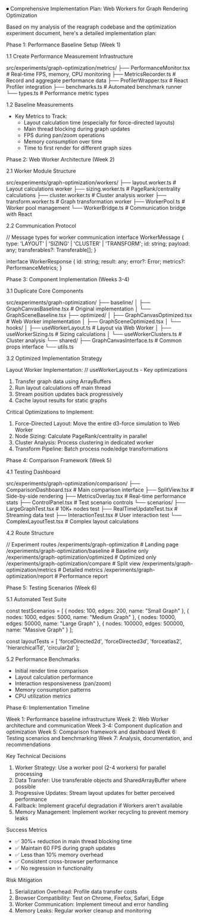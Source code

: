 ⏺ Comprehensive Implementation Plan: Web Workers for Graph Rendering Optimization

  Based on my analysis of the reagraph codebase and the optimization experiment document, here's a detailed implementation plan:

  Phase 1: Performance Baseline Setup (Week 1)

  1.1 Create Performance Measurement Infrastructure

  src/experiments/graph-optimization/metrics/
  ├── PerformanceMonitor.tsx      # Real-time FPS, memory, CPU monitoring
  ├── MetricsRecorder.ts          # Record and aggregate performance data
  ├── ProfilerWrapper.tsx         # React Profiler integration
  ├── benchmarks.ts               # Automated benchmark runner
  └── types.ts                    # Performance metric types

  1.2 Baseline Measurements

  - Key Metrics to Track:
    - Layout calculation time (especially for force-directed layouts)
    - Main thread blocking during graph updates
    - FPS during pan/zoom operations
    - Memory consumption over time
    - Time to first render for different graph sizes

  Phase 2: Web Worker Architecture (Week 2)

  2.1 Worker Module Structure

  src/experiments/graph-optimization/workers/
  ├── layout.worker.ts           # Layout calculations worker
  ├── sizing.worker.ts           # PageRank/centrality calculations
  ├── cluster.worker.ts          # Cluster analysis worker
  ├── transform.worker.ts        # Graph transformation worker
  ├── WorkerPool.ts             # Worker pool management
  └── WorkerBridge.ts           # Communication bridge with React

  2.2 Communication Protocol

  // Message types for worker communication
  interface WorkerMessage {
    type: 'LAYOUT' | 'SIZING' | 'CLUSTER' | 'TRANSFORM';
    id: string;
    payload: any;
    transferables?: Transferable[];
  }

  interface WorkerResponse {
    id: string;
    result: any;
    error?: Error;
    metrics?: PerformanceMetrics;
  }

  Phase 3: Component Implementation (Weeks 3-4)

  3.1 Duplicate Core Components

  src/experiments/graph-optimization/
  ├── baseline/
  │   ├── GraphCanvasBaseline.tsx    # Original implementation
  │   └── GraphSceneBaseline.tsx
  ├── optimized/
  │   ├── GraphCanvasOptimized.tsx   # Web Worker implementation
  │   ├── GraphSceneOptimized.tsx
  │   └── hooks/
  │       ├── useWorkerLayout.ts      # Layout via Web Worker
  │       ├── useWorkerSizing.ts      # Sizing calculations
  │       └── useWorkerClusters.ts    # Cluster analysis
  └── shared/
      ├── GraphCanvasInterface.ts     # Common props interface
      └── utils.ts

  3.2 Optimized Implementation Strategy

  Layout Worker Implementation:
  // useWorkerLayout.ts - Key optimizations
  1. Transfer graph data using ArrayBuffers
  2. Run layout calculations off main thread
  3. Stream position updates back progressively
  4. Cache layout results for static graphs

  Critical Optimizations to Implement:
  1. Force-Directed Layout: Move the entire d3-force simulation to Web Worker
  2. Node Sizing: Calculate PageRank/centrality in parallel
  3. Cluster Analysis: Process clustering in dedicated worker
  4. Transform Pipeline: Batch process node/edge transformations

  Phase 4: Comparison Framework (Week 5)

  4.1 Testing Dashboard

  src/experiments/graph-optimization/comparison/
  ├── ComparisonDashboard.tsx       # Main comparison interface
  ├── SplitView.tsx                 # Side-by-side rendering
  ├── MetricsOverlay.tsx            # Real-time performance stats
  ├── ControlPanel.tsx              # Test scenario controls
  └── scenarios/
      ├── LargeGraphTest.tsx        # 10K+ nodes test
      ├── RealTimeUpdateTest.tsx    # Streaming data test
      ├── InteractionTest.tsx       # User interaction test
      └── ComplexLayoutTest.tsx     # Complex layout calculations

  4.2 Route Structure

  // Experiment routes
  /experiments/graph-optimization              # Landing page
  /experiments/graph-optimization/baseline     # Baseline only
  /experiments/graph-optimization/optimized    # Optimized only
  /experiments/graph-optimization/compare      # Split view
  /experiments/graph-optimization/metrics      # Detailed metrics
  /experiments/graph-optimization/report       # Performance report

  Phase 5: Testing Scenarios (Week 6)

  5.1 Automated Test Suite

  const testScenarios = [
    { nodes: 100, edges: 200, name: "Small Graph" },
    { nodes: 1000, edges: 5000, name: "Medium Graph" },
    { nodes: 10000, edges: 50000, name: "Large Graph" },
    { nodes: 100000, edges: 500000, name: "Massive Graph" }
  ];

  const layoutTests = [
    'forceDirected2d',
    'forceDirected3d',
    'forceatlas2',
    'hierarchicalTd',
    'circular2d'
  ];

  5.2 Performance Benchmarks

  - Initial render time comparison
  - Layout calculation performance
  - Interaction responsiveness (pan/zoom)
  - Memory consumption patterns
  - CPU utilization metrics

  Phase 6: Implementation Timeline

  Week 1: Performance baseline infrastructure
  Week 2: Web Worker architecture and communication
  Week 3-4: Component duplication and optimization
  Week 5: Comparison framework and dashboard
  Week 6: Testing scenarios and benchmarking
  Week 7: Analysis, documentation, and recommendations

  Key Technical Decisions

  1. Worker Strategy: Use a worker pool (2-4 workers) for parallel processing
  2. Data Transfer: Use transferable objects and SharedArrayBuffer where possible
  3. Progressive Updates: Stream layout updates for better perceived performance
  4. Fallback: Implement graceful degradation if Workers aren't available
  5. Memory Management: Implement worker recycling to prevent memory leaks

  Success Metrics

  - ✅ 30%+ reduction in main thread blocking time
  - ✅ Maintain 60 FPS during graph updates
  - ✅ Less than 10% memory overhead
  - ✅ Consistent cross-browser performance
  - ✅ No regression in functionality

  Risk Mitigation

  1. Serialization Overhead: Profile data transfer costs
  2. Browser Compatibility: Test on Chrome, Firefox, Safari, Edge
  3. Worker Communication: Implement timeout and error handling
  4. Memory Leaks: Regular worker cleanup and monitoring
